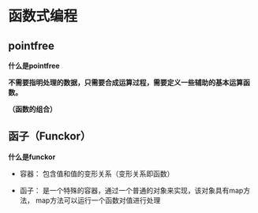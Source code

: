 # 函数式编程

## pointfree

**什么是pointfree**

**不需要指明处理的数据，只需要合成运算过程，需要定义一些辅助的基本运算函数。**

**（函数的组合）**

## 函子（Funckor）

**什么是funckor**

* 容器： 包含值和值的变形关系（变形关系即函数）

* 函子： 是一个特殊的容器，通过一个普通的对象来实现，该对象具有map方法， map方法可以运行一个函数对值进行处理





